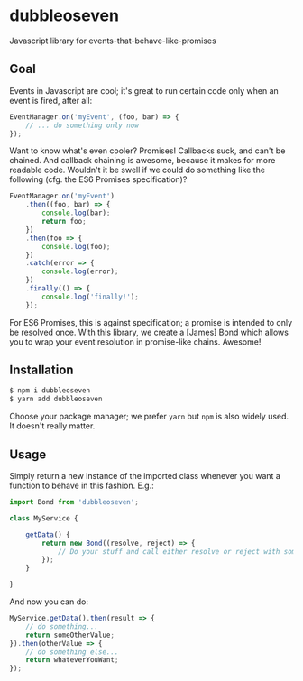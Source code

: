 # dubbleoseven
Javascript library for events-that-behave-like-promises

## Goal
Events in Javascript are cool; it's great to run certain code only when an event
is fired, after all:

```js
EventManager.on('myEvent', (foo, bar) => {
    // ... do something only now
});
```

Want to know what's even cooler? Promises! Callbacks suck, and can't be chained.
And callback chaining is awesome, because it makes for more readable code.
Wouldn't it be swell if we could do something like the following (cfg. the ES6
Promises specification)?

```js
EventManager.on('myEvent')
    .then((foo, bar) => {
        console.log(bar);
        return foo;
    })
    .then(foo => {
        console.log(foo);
    })
    .catch(error => {
        console.log(error);
    })
    .finally(() => {
        console.log('finally!');
    });
```

For ES6 Promises, this is against specification; a promise is intended to only
be resolved once. With this library, we create a [James] Bond which allows you
to wrap your event resolution in promise-like chains. Awesome!

## Installation

```sh
$ npm i dubbleoseven
$ yarn add dubbleoseven
```

Choose your package manager; we prefer `yarn` but `npm` is also widely used. It
doesn't really matter.

## Usage
Simply return a new instance of the imported class whenever you want a function
to behave in this fashion. E.g.:

```js
import Bond from 'dubbleoseven';

class MyService {

    getData() {
        return new Bond((resolve, reject) => {
            // Do your stuff and call either resolve or reject with some value
        });
    }

}
```

And now you can do:

```js
MyService.getData().then(result => {
    // do something...
    return someOtherValue;
}).then(otherValue => {
    // do something else...
    return whateverYouWant;
});
```

